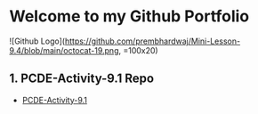 # Welcome to my Github Portfolio
![Github Logo](https://github.com/prembhardwaj/Mini-Lesson-9.4/blob/main/octocat-19.png, =100x20)


## 1. PCDE-Activity-9.1 Repo
 * <a href = "https://github.com/prembhardwaj/PCDE-Activity-9.1"> PCDE-Activity-9.1 </a>
